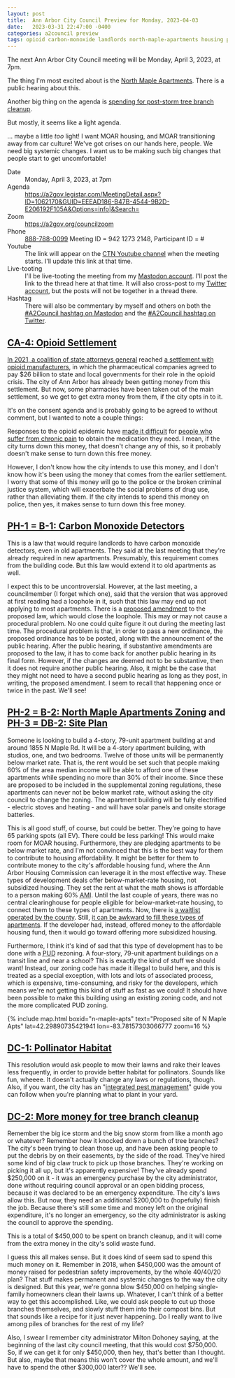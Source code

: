 ```yaml
---
layout: post
title:  Ann Arbor City Council Preview for Monday, 2023-04-03
date:   2023-03-31 22:47:00 -0400
categories: a2council preview
tags: opioid carbon-monoxide landlords north-maple-apartments housing pud affordable-housing pollinators lawns storm debris
---
```

<style>.post-content { font-size: 1.3rem; }</style>

<span class="h-event">The next <span class="p-name">Ann Arbor City Council meeting</span> will be <time class="dt-start" datetime="2023-04-03T19:00-0400">Monday, April 3, 2023, at 7pm</time>.</span>

The thing I'm most excited about is the [North Maple Apartments](#ph-2--b-2-north-maple-apartments-zoning-and-ph-3--db-2-site-plan).  There is a public hearing about this.

Another big thing on the agenda is [spending for post-storm tree branch cleanup](#dc-2-more-money-for-tree-branch-cleanup).

But mostly, it seems like a light agenda.

... maybe a little _too_ light!  I want MOAR housing, and MOAR transitioning away from car culture!  We've got crises on our hands here, people.  We need big systemic changes.  I want us to be making such big changes that people start to get uncomfortable!

<!--more-->

<dl class="infobox">
<dt class="datetime">Date</dt><dd class="datetime h-event"><time class="dt-start" datetime="2023-04-03T19:00-0400">Monday, April 3, 2023, at 7pm</time></dd>
<dt class="agenda">Agenda</dt><dd class="agenda"><a href="https://a2gov.legistar.com/MeetingDetail.aspx?ID=1062170&GUID=EEEAD186-B47B-4544-9B2D-E206192F105A&Options=info|&Search=">https://a2gov.legistar.com/MeetingDetail.aspx?ID=1062170&GUID=EEEAD186-B47B-4544-9B2D-E206192F105A&Options=info|&Search=</a></dd>
<dt class="zoom">Zoom</dt><dd class="zoom"><a href="https://a2gov.org/councilzoom">https://a2gov.org/councilzoom</a></dd>
<dt class="phone">Phone</dt><dd class="phone"><a href="tel:888-788-0099">888-788-0099</a> Meeting ID = 942 1273 2148, Participant ID = #</dd>
<dt class="youtube">Youtube</dt><dd class="youtube">The link will appear on the <a href="https://www.youtube.com/@CTNAnnArbor">CTN Youtube channel</a> when the meeting starts. I'll update this link at that time.</dd>
<dt class="thread">Live-tooting</dt><dd class="thread">I'll be live-tooting the meeting from my <a href="https://a2mi.social/@MegaMichelle">Mastodon account</a>. I'll post the link to the thread here at that time.  It will also cross-post to my <a href="https://twitter.com/xMegaMichellex">Twitter account</a>, but the posts will not be together in a thread there.</dd>
<dt class="hashtag">Hashtag</dt><dd class="hashtag">There will also be commentary by myself and others on both the <a href="https://a2mi.social/tags/A2Council">#A2Council hashtag on Mastodon</a> and the <a href="https://twitter.com/search?q=%23A2Council&src=typed_query&f=live">#A2Council hashtag on Twitter</a>.</dd>
</dl>



## [CA-4: Opioid Settlement](https://a2gov.legistar.com/LegislationDetail.aspx?ID=6103430&GUID=664614CA-03AB-4E08-A6E9-6845E36BD75E&Options=&Search=&FullText=1)

[In 2021, a coalition of state attorneys general](https://www.npr.org/2021/07/21/1018881195/state-attorneys-general-26-billion-opioid-settlement) reached [a settlement with opioid manufacturers](https://nationalopioidsettlement.com/executive-summary/), in which the pharmaceutical companies agreed to pay $26 billion to state and local governments for their role in the opioid crisis.  The city of Ann Arbor has already been getting money from this settlement.  But now, some pharmacies have been taken out of the main settlement, so we get to get extra money from them, if the city opts in to it.  

It's on the consent agenda and is probably going to be agreed to without comment, but I wanted to note a couple things:

Responses to the opioid epidemic have [made it difficult](https://www.forbes.com/sites/andrewpulrang/2021/03/17/people-with-chronic-pain-are-claiming-a-voice-in-the-opioids-crisis/?sh=3e5522e26c27) for [people who suffer from chronic pain](https://nationalpain.org/) to obtain the medication they need.  I mean, if the city turns down this money, that doesn't change any of this, so it probably doesn't make sense to turn down this free money.

However, I don't know how the city intends to use this money, and I don't know how it's been using the money that comes from the earlier settlement.  I worry that some of this money will go to the police or the broken criminal justice system, which will exacerbate the social problems of drug use, rather than alleviating them.  If the city intends to spend this money on police, then yes, it makes sense to turn down this free money.

## [PH-1 = B-1: Carbon Monoxide Detectors](https://a2gov.legistar.com/LegislationDetail.aspx?ID=6066147&GUID=FC934D70-B535-460B-AD6F-57691EB287CC&Options=&Search=)

This is a law that would require landlords to have carbon monoxide detectors, even in old apartments.  They said at the last meeting that they're already required in new apartments. Presumably, this requirement comes from the building code.  But this law would extend it to old apartments as well.

I expect this to be uncontroversial.  However, at the last meeting, a councilmember (I forget which one), said that the version that was approved at first reading had a loophole in it, such that this law may end up not applying to most apartments.  There is a [proposed amendment](https://a2gov.legistar.com/View.ashx?M=F&ID=11772470&GUID=41D531F8-450D-44D3-A70A-4C63955CB7D5) to the proposed law, which would close the loophole.  This may or may not cause a procedural problem.  No one could quite figure it out during the meeting last time.  The procedural problem is that, in order to pass a new ordinance, the proposed ordinance has to be posted, along with the announcement of the public hearing.  After the public hearing, if substantive amendments are proposed to the law, it has to come back for another public hearing in its final form.  However, if the changes are deemed not to be substantive, then it does not require another public hearing.  Also, it might be the case that they might not need to have a second public hearing as long as they post, in writing, the proposed amendment.  I seem to recall that happening once or twice in the past.  We'll see!

## [PH-2 = B-2: North Maple Apartments Zoning](https://a2gov.legistar.com/LegislationDetail.aspx?ID=6035859&GUID=39B047F9-86E1-4368-AA20-411DDA2260DF&Options=&Search=) and [PH-3 = DB-2: Site Plan](https://a2gov.legistar.com/LegislationDetail.aspx?ID=6113008&GUID=DCC308AD-51E6-46CF-A079-17C0FAB214A0&Options=&Search=)

Someone is looking to build a 4-story, 79-unit apartment building at and around <span class="h-adr adr"><span class="p-street-address street-address">1855 N Maple Rd</span><abbr class="p-locality locality" title="Ann Arbor"></abbr><abbr class="p-region region" title="MI"></abbr><abbr class="p-postal-code postal-code" title="48103"></abbr><abbr class="p-country-name country-name" title="United States"></abbr></span>.  It will be a 4-story apartment building, with studios, one, and two bedrooms.  Twelve of those units will be permanently below market rate.  That is, the rent would be set such that people making 60% of the area median income will be able to afford one of these apartments while spending no more than 30% of their income.  Since these are proposed to be included in the supplemental zoning regulations, these apartments can never not be below market rate, without asking the city council to change the zoning. The apartment building will be fully electrified - electric stoves and heating - and will have solar panels and onsite storage batteries.

This is all good stuff, of course, but could be better.  They're going to have 65 parking spots (all EV).  There could be less parking!  This would make room for MOAR housing.  Furthermore, they are pledging apartments to be below market rate, and I'm not convinced that this is the best way for them to contribute to housing affordability.  It might be better for them to contribute money to the city's affordable housing fund, where the Ann Arbor Housing Commission can leverage it in the most effective way.  These types of development deals offer below-market-rate housing, not subsidized housing.  They set the rent at what the math shows is affordable to a person making 60% <abbr title="area median income">AMI</abbr>.  Until the last couple of years, there was no central clearinghouse for people eligible for below-market-rate housing, to connect them to these types of apartments.  Now, there is [a waitlist operated by the county](https://www.annarborwaitlist.com/).  Still, [it can be awkward to fill these types of apartments](https://www.mlive.com/news/ann-arbor/2021/02/finding-people-to-fill-2-affordable-housing-units-in-ann-arbor-turns-out-to-be-a-challenge.html).  If the developer had, instead, offered money to the affordable housing fund, then it would go toward offering more subsidized housing.

Furthermore, I think it's kind of sad that this type of development has to be done with a <abbr title="Planned Unit Development">PUD</abbr> rezoning.  A four-story, 79-unit apartment buildings on a transit line and near a school?  This is exactly the kind of stuff we should want!  Instead, our zoning code has made it illegal to build here, and this is treated as a special exception, with lots and lots of associated process, which is expensive, time-consuming, and risky for the developers, which means we're not getting this kind of stuff as fast as we could!  It should have been possible to make this building using an existing zoning code, and not the more complicated PUD zoning.

{% include map.html boxid="n-maple-apts" text="Proposed site of N Maple Apts" lat=42.29890735421941 lon=-83.78157303066777 zoom=16 %}


## [DC-1: Pollinator Habitat](https://a2gov.legistar.com/LegislationDetail.aspx?ID=6114207&GUID=9D5AB69B-D0A1-4C6E-B0CB-9BE70362E838&Options=&Search=)

This resolution would ask people to mow their lawns and rake their leaves less frequently, in order to provide better habitat for pollinators.  Sounds like fun, wheeee.  It doesn't actually change any laws or regulations, though.  Also, if you want, the city has an "[integrated pest management](https://www.a2gov.org/ipm)" guide you can follow when you're planning what to plant in your yard.

## [DC-2: More money for tree branch cleanup](https://a2gov.legistar.com/LegislationDetail.aspx?ID=6116839&GUID=D0E12127-2529-4839-A8E3-0F38BA871249&Options=&Search=)

Remember the big ice storm and the big snow storm from like a month ago or whatever?  Remember how it knocked down a bunch of tree branches?  The city's been trying to clean those up, and have been asking people to put the debris by on their easements, by the side of the road.  They've hired some kind of big claw truck to pick up those branches.  They're working on picking it all up, but it's apparently expensive!  They've already spend $250,000 on it - it was an emergency purchase by the city administrator, done without requiring council approval or an open bidding process, because it was declared to be an emergency expenditure.  The city's laws allow this.  But now, they need an additional $200,000 to (hopefully) finish the job.  Because there's still some time and money left on the original expenditure, it's no longer an emergency, so the city administrator is asking the council to approve the spending.

This is a total of $450,000 to be spent on branch cleanup, and it will come from the extra money in the city's solid waste fund.

I guess this all makes sense.  But it does kind of seem sad to spend this much money on it.  Remember in 2018, when $450,000 was the amount of money raised for pedestrian safety improvements, by the whole 40/40/20 plan?  That stuff makes permanent and systemic changes to the way the city is designed.  But this year, we're gonna blow $450,000 on helping single-family homeowners clean their lawns up.  Whatever, I can't think of a better way to get this accomplished.  Like, we could ask people to cut up those branches themselves, and slowly stuff them into their compost bins.  But that sounds like a recipe for it just never happening.  Do I really want to live among piles of branches for the rest of my life?

Also, I swear I remember city administrator Milton Dohoney saying, at the beginning of the last city council meeting, that this would cost $750,000.  So, if we can get it for only $450,000, then hey, that's better than I thought.  But also, maybe that means this won't cover the whole amount, and we'll have to spend the other $300,000 later??  We'll see.
